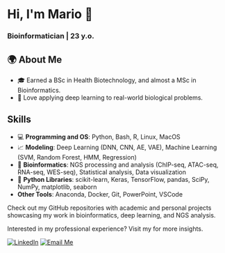# Hi, I'm Mario 👋  

### Bioinformatician | 23 y.o.


## 🌍 About Me  
- 🎓 Earned a BSc in Health Biotechnology, and almost a MSc in Bioinformatics.  
- 🚀 Love applying deep learning to real-world biological problems.  


##  Skills
- 💻 **Programming and OS**: Python, Bash, R, Linux, MacOS
- 📈 **Modeling**: Deep Learning (DNN, CNN, AE, VAE), Machine Learning (SVM, Random Forest, HMM, Regression)
- 🧬 **Bioinformatics**: NGS processing and analysis (ChIP-seq, ATAC-seq, RNA-seq, WES-seq), Statistical analysis, Data visualization
- 🐍 **Python Libraries**: scikit-learn, Keras, TensorFlow, pandas, SciPy, NumPy, matplotlib, seaborn
- **Other Tools**: Anaconda, Docker, Git, PowerPoint, VSCode


Check out my GitHub repositories with academic and personal projects showcasing my work in bioinformatics, deep learning, and NGS analysis. 

Interested in my professional experience? Visit my for more insights.

[![LinkedIn](https://img.shields.io/badge/-LinkedIn-0077B5?style=flat-square&logo=linkedin&logoColor=white)](https://www.linkedin.com/in/esposito-mario/)
[![Email Me](https://img.shields.io/badge/Email%20Me-orange?style=flat-square)](mailto:01.esposito.mario@gmail.com?body=Dear%20Mario%2C%0A&bcc=01.esposito.mario@gmail.com)

